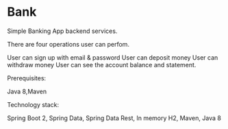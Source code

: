 # Bank
Simple Banking App backend services. 

There are four operations user can perfom.

User can sign up with email & password
User can deposit money
User can withdraw money
User can see the account balance and statement.

Prerequisites:

Java 8,Maven

Technology stack:

Spring Boot 2,
Spring Data, 
Spring Data Rest,
In memory H2,
Maven,
Java 8
